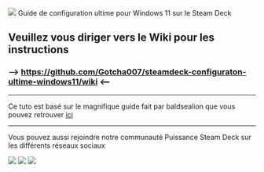 [![](https://github.com/Gotcha007/steamdeck-configuraton-ultime-windows11/blob/main/images/Psteam-deck-white-1-2-1-3.svg)](https://puissancesteamdeck.com/)
Guide de configuration ultime pour Windows 11 sur le Steam Deck

## Veuillez vous diriger vers le Wiki pour les instructions
### --> https://github.com/Gotcha007/steamdeck-configuraton-ultime-windows11/wiki <--
***


Ce tuto est basé sur le magnifique guide fait par baldsealion que vous pouvez retrouver [ici](https://github.com/baldsealion/Steamdeck-Ultimate-Windows11-Guide)


***
Vous pouvez aussi rejoindre notre communauté Puissance Steam Deck sur les différents réseaux sociaux

[![](https://github.com/Gotcha007/steamdeck-configuraton-ultime-windows11/blob/main/images/yt.png)](https://www.youtube.com/c/grdmiam1)   [![](https://github.com/Gotcha007/steamdeck-configuraton-ultime-windows11/blob/main/images/facebook.png)](https://www.facebook.com/groups/178029807772144)   [![](https://github.com/Gotcha007/steamdeck-configuraton-ultime-windows11/blob/main/images/discord.png)](https://discord.gg/cVbvnHG3)

